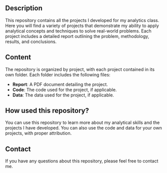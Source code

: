 ## Description

This repository contains all the projects I developed for my analytics class. Here you will find a variety of projects that demonstrate my ability to apply analytical concepts and techniques to solve real-world problems. Each project includes a detailed report outlining the problem, methodology, results, and conclusions.

## Content

The repository is organized by project, with each project contained in its own folder. Each folder includes the following files:

*   **Report**: A PDF document detailing the project.
*   **Code**: The code used for the project, if applicable.
*   **Data**: The data used for the project, if applicable.

## How used this repository?

You can use this repository to learn more about my analytical skills and the projects I have developed. You can also use the code and data for your own projects, with proper attribution.

## Contact

If you have any questions about this repository, please feel free to contact me.
